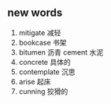 ## new words

1. mitigate 减轻
2. bookcase 书架
3. bitumen 沥青 cement 水泥
4. concrete 具体的
5. contemplate 沉思
6. arise 起床
7. cunning 狡猾的
